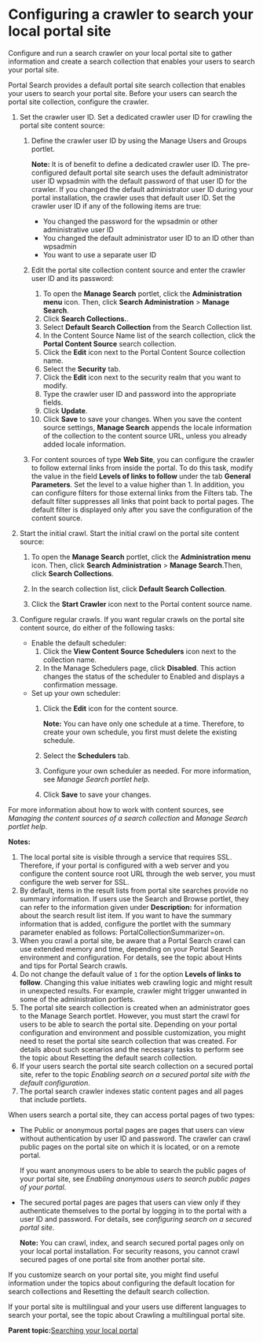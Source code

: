# Configuring a crawler to search your local portal site 

Configure and run a search crawler on your local portal site to gather information and create a search collection that enables your users to search your portal site.

Portal Search provides a default portal site search collection that enables your users to search your portal site. Before your users can search the portal site collection, configure the crawler.

1.  Set the crawler user ID. Set a dedicated crawler user ID for crawling the portal site content source:

    1.  Define the crawler user ID by using the Manage Users and Groups portlet.

        **Note:** It is of benefit to define a dedicated crawler user ID. The pre-configured default portal site search uses the default administrator user ID wpsadmin with the default password of that user ID for the crawler. If you changed the default administrator user ID during your portal installation, the crawler uses that default user ID. Set the crawler user ID if any of the following items are true:

        -   You changed the password for the wpsadmin or other administrative user ID
        -   You changed the default administrator user ID to an ID other than wpsadmin
        -   You want to use a separate user ID
    2.  Edit the portal site collection content source and enter the crawler user ID and its password:

        1.  To open the **Manage Search** portlet, click the **Administration menu** icon. Then, click **Search Administration** \> **Manage Search**.
        2.  Click **Search Collections.**.
        3.  Select **Default Search Collection** from the Search Collection list.
        4.  In the Content Source Name list of the search collection, click the **Portal Content Source** search collection.
        5.  Click the **Edit** icon next to the Portal Content Source collection name.
        6.  Select the **Security** tab.
        7.  Click the **Edit** icon next to the security realm that you want to modify.
        8.  Type the crawler user ID and password into the appropriate fields.
        9.  Click **Update**.
        10. Click **Save** to save your changes. When you save the content source settings, **Manage Search** appends the locale information of the collection to the content source URL, unless you already added locale information.
    3.  For content sources of type **Web Site**, you can configure the crawler to follow external links from inside the portal. To do this task, modify the value in the field **Levels of links to follow** under the tab **General Parameters**. Set the level to a value higher than 1. In addition, you can configure filters for those external links from the Filters tab. The default filter suppresses all links that point back to portal pages. The default filter is displayed only after you save the configuration of the content source.

2.  Start the initial crawl. Start the initial crawl on the portal site content source:

    1.  To open the **Manage Search** portlet, click the **Administration menu** icon. Then, click **Search Administration** \> **Manage Search**.Then, click **Search Collections**.

    2.  In the search collection list, click **Default Search Collection**.

    3.  Click the **Start Crawler** icon next to the Portal content source name.

3.  Configure regular crawls. If you want regular crawls on the portal site content source, do either of the following tasks:

    -   Enable the default scheduler:
        1.  Click the **View Content Source Schedulers** icon next to the collection name.
        2.  In the Manage Schedulers page, click **Disabled**. This action changes the status of the scheduler to Enabled and displays a confirmation message.
    -   Set up your own scheduler:
        1.  Click the **Edit** icon for the content source.

            **Note:** You can have only one schedule at a time. Therefore, to create your own schedule, you first must delete the existing schedule.

        2.  Select the **Schedulers** tab.
        3.  Configure your own scheduler as needed. For more information, see *Manage Search portlet help*.
        4.  Click **Save** to save your changes.

For more information about how to work with content sources, see *Managing the content sources of a search collection* and *Manage Search portlet help*.

**Notes:**

1.  The local portal site is visible through a service that requires SSL. Therefore, if your portal is configured with a web server and you configure the content source root URL through the web server, you must configure the web server for SSL.
2.  By default, items in the result lists from portal site searches provide no summary information. If users use the Search and Browse portlet, they can refer to the information given under **Description:** for information about the search result list item. If you want to have the summary information that is added, configure the portlet with the summary parameter enabled as follows: PortalCollectionSummarizer=on.
3.  When you crawl a portal site, be aware that a Portal Search crawl can use extended memory and time, depending on your Portal Search environment and configuration. For details, see the topic about Hints and tips for Portal Search crawls.
4.  Do not change the default value of `1` for the option **Levels of links to follow**. Changing this value initiates web crawling logic and might result in unexpected results. For example, crawler might trigger unwanted in some of the administration portlets.
5.  The portal site search collection is created when an administrator goes to the Manage Search portlet. However, you must start the crawl for users to be able to search the portal site. Depending on your portal configuration and environment and possible customization, you might need to reset the portal site search collection that was created. For details about such scenarios and the necessary tasks to perform see the topic about Resetting the default search collection.
6.  If your users search the portal site search collection on a secured portal site, refer to the topic *Enabling search on a secured portal site with the default configuration*.
7.  The portal search crawler indexes static content pages and all pages that include portlets.

When users search a portal site, they can access portal pages of two types:

-   The Public or anonymous portal pages are pages that users can view without authentication by user ID and password. The crawler can crawl public pages on the portal site on which it is located, or on a remote portal.

    If you want anonymous users to be able to search the public pages of your portal site, see *Enabling anonymous users to search public pages of your portal*.

-   The secured portal pages are pages that users can view only if they authenticate themselves to the portal by logging in to the portal with a user ID and password. For details, see *configuring search on a secured portal site*.

    **Note:** You can crawl, index, and search secured portal pages only on your local portal installation. For security reasons, you cannot crawl secured pages of one portal site from another portal site.


If you customize search on your portal site, you might find useful information under the topics about configuring the default location for search collections and Resetting the default search collection.

If your portal site is multilingual and your users use different languages to search your portal, see the topic about Crawling a multilingual portal site.

**Parent topic:**[Searching your local portal ](../admin-system/srclocportal.md)

